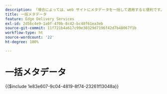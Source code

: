 ```yaml
---
description: 「場合によっては、web サイトにメタデータを一括して適用すると便利です。一般的なユースケースを次に示します。」
title: 一括メタデータ
feature: Edge Delivery Services
exl-id: 2d56c4e9-1a0f-470b-8c42-bc48f61ea3eb
source-git-commit: 11f721b4a617c99e30329d7196f42d7b48067f1b
workflow-type: ht
source-wordcount: '22'
ht-degree: 100%

---
```


# 一括メタデータ

{{$include 1e83e607-9c04-4819-8f74-23261f13048a}}

